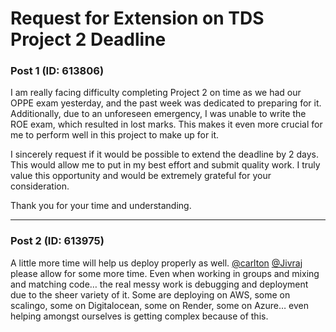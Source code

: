 # Request for Extension on TDS Project 2 Deadline

### Post 1 (ID: 613806)

I am really facing difficulty completing Project 2 on time as we had our OPPE
exam yesterday, and the past week was dedicated to preparing for it.
Additionally, due to an unforeseen emergency, I was unable to write the ROE
exam, which resulted in lost marks. This makes it even more crucial for me to
perform well in this project to make up for it.

I sincerely request if it would be possible to extend the deadline by 2 days.
This would allow me to put in my best effort and submit quality work. I truly
value this opportunity and would be extremely grateful for your consideration.

Thank you for your time and understanding.


---

### Post 2 (ID: 613975)

A little more time will help us deploy properly as well.
[@carlton](/u/carlton) [@Jivraj](/u/jivraj) please allow for some more time.
Even when working in groups and mixing and matching code… the real messy work
is debugging and deployment due to the sheer variety of it. Some are deploying
on AWS, some on scalingo, some on Digitalocean, some on Render, some on Azure…
even helping amongst ourselves is getting complex because of this.

